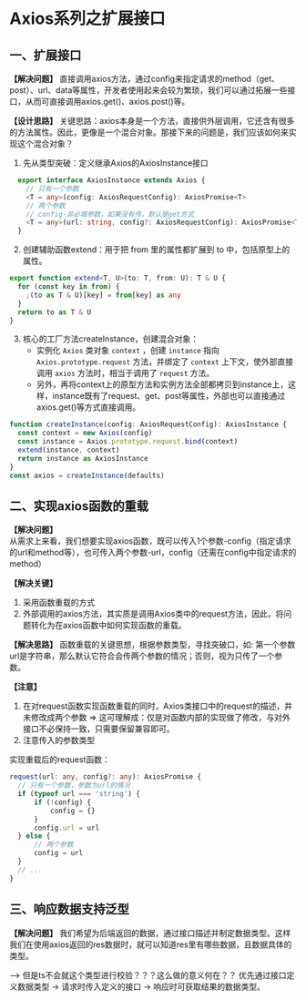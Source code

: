 # Axios系列之扩展接口

## 一、扩展接口
**【解决问题】** 直接调用axios方法，通过config来指定请求的method（get、post）、url、data等属性，开发者使用起来会较为繁琐，我们可以通过拓展一些接口，从而可直接调用axios.get()、axios.post()等。

**【设计思路】**
关键思路：axios本身是一个方法，直接供外层调用，它还含有很多的方法属性。因此，更像是一个混合对象。那接下来的问题是，我们应该如何来实现这个混合对象？

1. 先从类型突破：定义继承Axios的AxiosInstance接口
   
```typescript
  export interface AxiosInstance extends Axios {
    // 只有一个参数
    <T = any>(config: AxiosRequestConfig): AxiosPromise<T>
    // 两个参数
    // config-非必填参数，如果没有传，默认是get方式
    <T = any>(url: string, config?: AxiosRequestConfig): AxiosPromise<T>
  }
```
   
2. 创建辅助函数extend：用于把 from 里的属性都扩展到 to 中，包括原型上的属性。

```typescript
export function extend<T, U>(to: T, from: U): T & U {
  for (const key in from) {
    ;(to as T & U)[key] = from[key] as any
  }
  return to as T & U
}
```

3. 核心的工厂方法createInstance，创建混合对象：
   - 实例化 `Axios` 类对象 `context` ，创建 `instance` 指向 `Axios.prototype.request` 方法，并绑定了 `context` 上下文，使外部直接调用 `axios` 方法时，相当于调用了 `request` 方法。
   - 另外，再将context上的原型方法和实例方法全部都拷贝到instance上，这样，instance既有了request、get、post等属性，外部也可以直接通过axios.get()等方式直接调用。

```typescript
function createInstance(config: AxiosRequestConfig): AxiosInstance {
  const context = new Axios(config)
  const instance = Axios.prototype.request.bind(context)
  extend(instance, context)
  return instance as AxiosInstance
}
const axios = createInstance(defaults)
```

## 二、实现axios函数的重载
**【解决问题】**  
从需求上来看，我们想要实现axios函数，既可以传入1个参数-config（指定请求的url和method等），也可传入两个参数-url，config（还需在config中指定请求的method）

**【解决关键】** 
1. 采用函数重载的方式
2. 外部调用的axios方法，其实质是调用Axios类中的request方法，因此，将问题转化为在axios函数中如何实现函数的重载。
   
**【解决思路】**  函数重载的关键思想，根据参数类型，寻找突破口，如: 第一个参数url是字符串，那么默认它符合会传两个参数的情况；否则，视为只传了一个参数。

**【注意】**  
1. 在对request函数实现函数重载的同时，Axios类接口中的request的描述，并未修改成两个参数 => 这可理解成：仅是对函数内部的实现做了修改，与对外接口不必保持一致，只需要保留兼容即可。
2. 注意传入的参数类型

实现重载后的request函数：
``` typescript
request(url: any, config?: any): AxiosPromise {
  // 只有一个参数，参数为url的情况
  if (typeof url === 'string') {
      if (!config) {
          config = {}
      }
      config.url = url
  } else {
      // 两个参数
      config = url
  }
  // ...
}
```

## 三、响应数据支持泛型
**【解决问题】**  我们希望为后端返回的数据，通过接口描述并制定数据类型。这样我们在使用axios返回的res数据时，就可以知道res里有哪些数据，且数据具体的类型。

--> 但是ts不会就这个类型进行校验？？？这么做的意义何在？？
优先通过接口定义数据类型 -> 请求时传入定义的接口 -> 响应时可获取结果的数据类型。